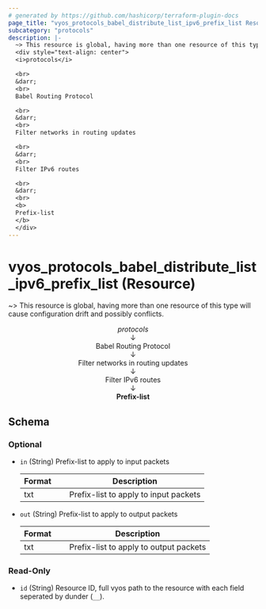 ```yaml
---
# generated by https://github.com/hashicorp/terraform-plugin-docs
page_title: "vyos_protocols_babel_distribute_list_ipv6_prefix_list Resource - vyos"
subcategory: "protocols"
description: |-
  ~> This resource is global, having more than one resource of this type will cause configuration drift and possibly conflicts.
  <div style="text-align: center">
  <i>protocols</i>

  <br>
  &darr;
  <br>
  Babel Routing Protocol

  <br>
  &darr;
  <br>
  Filter networks in routing updates

  <br>
  &darr;
  <br>
  Filter IPv6 routes

  <br>
  &darr;
  <br>
  <b>
  Prefix-list
  </b>
  </div>
---
```


# vyos_protocols_babel_distribute_list_ipv6_prefix_list (Resource)

~> This resource is global, having more than one resource of this type will cause configuration drift and possibly conflicts.

<div style="text-align: center">
<i>protocols</i>

<br>
&darr;
<br>
Babel Routing Protocol

<br>
&darr;
<br>
Filter networks in routing updates

<br>
&darr;
<br>
Filter IPv6 routes

<br>
&darr;
<br>
<b>
Prefix-list
</b>
</div>



<!-- schema generated by tfplugindocs -->
## Schema

### Optional

- `in` (String) Prefix-list to apply to input packets

    |  Format &emsp; | Description  |
    |----------|---------------|
    |  txt  &emsp; |  Prefix-list to apply to input packets  |
- `out` (String) Prefix-list to apply to output packets

    |  Format &emsp; | Description  |
    |----------|---------------|
    |  txt  &emsp; |  Prefix-list to apply to output packets  |

### Read-Only

- `id` (String) Resource ID, full vyos path to the resource with each field seperated by dunder (`__`).

